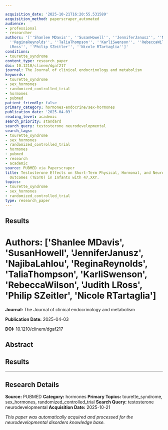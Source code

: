 ```yaml
---

acquisition_date: '2025-10-21T16:20:55.531589'
acquisition_method: paperscraper_automated
audience:
- professional
- researcher
authors: '[''Shanlee MDavis'', ''SusanHowell'', ''JenniferJanusz'', ''NajibaLahlou'',
  ''ReginaReynolds'', ''TaliaThompson'', ''KarliSwenson'', ''RebeccaWilson'', ''Judith
  LRoss'', ''Philip SZeitler'', ''Nicole RTartaglia'']'
conditions:
- tourette_syndrome
content_type: research_paper
doi: 10.1210/clinem/dgaf217
journal: The Journal of clinical endocrinology and metabolism
keywords:
- tourette_syndrome
- sex_hormones
- randomized_controlled_trial
- hormones
- pubmed
patient_friendly: false
primary_category: hormones-endocrine/sex-hormones
publication_date: '2025-04-03'
reading_level: academic
search_priority: standard
search_query: testosterone neurodevelopmental
search_tags:
- tourette_syndrome
- sex_hormones
- randomized_controlled_trial
- hormones
- pubmed
- research
- academic
source: PUBMED via Paperscraper
title: Testosterone Effects on Short-Term Physical, Hormonal, and Neurodevelopmental
  Outcomes (TESTO) in Infants with 47,XXY.
topics:
- tourette_syndrome
- sex_hormones
- randomized_controlled_trial
type: research_paper
---
```




## Results

# **Authors:** ['Shanlee MDavis', 'SusanHowell', 'JenniferJanusz', 'NajibaLahlou', 'ReginaReynolds', 'TaliaThompson', 'KarliSwenson', 'RebeccaWilson', 'Judith LRoss', 'Philip SZeitler', 'Nicole RTartaglia']

**Journal:** The Journal of clinical endocrinology and metabolism

**Publication Date:** 2025-04-03

**DOI:** 10.1210/clinem/dgaf217

## Abstract

## Results

---

## Research Details

**Source:** PUBMED
**Category:** hormones
**Primary Topics:** tourette_syndrome, sex_hormones, randomized_controlled_trial
**Search Query:** testosterone neurodevelopmental
**Acquisition Date:** 2025-10-21

*This paper was automatically acquired and processed for the neurodevelopmental disorders knowledge base.*
